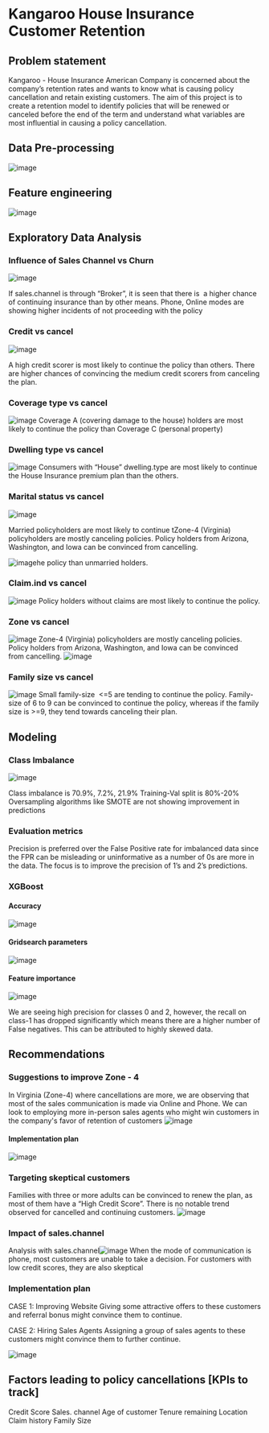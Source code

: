 # Kangaroo House Insurance Customer Retention
## Problem statement
Kangaroo - House Insurance American Company is concerned about the company’s retention rates and wants to know what is causing policy cancellation and retain existing customers. 
The aim of this project is to create a retention model to identify policies that will be renewed or canceled before the end of the term and understand what variables are most influential in causing a policy cancellation.

## Data Pre-processing
![image](https://user-images.githubusercontent.com/82319213/218241716-75b45f30-4c72-4d33-9d12-0ee99fc074ab.png)

## Feature engineering
![image](https://user-images.githubusercontent.com/82319213/218241741-b396186e-b664-4770-8cbc-4794c66005cc.png)



## Exploratory Data Analysis
### Influence of Sales Channel vs Churn
![image](https://user-images.githubusercontent.com/82319213/218241764-e31e9464-0054-4d70-acf4-b9f521810abf.png)

If sales.channel is through “Broker”, it is seen that there is  a higher chance of continuing insurance than by other means.
Phone, Online modes are showing higher incidents of not proceeding with the policy

### Credit vs cancel
![image](https://user-images.githubusercontent.com/82319213/218241785-55f2a616-2e1b-4158-8b53-038f5b2ddda9.png)

A high credit scorer is most likely to continue the policy than others.
There are higher chances of convincing the medium credit scorers from canceling the plan. 

### Coverage type vs cancel
![image](https://user-images.githubusercontent.com/82319213/218241806-f7430e59-211a-4f39-9cdf-b76e14752ada.png)
Coverage A (covering damage to the house) holders are most likely to continue the policy than Coverage C (personal property) 

### Dwelling type vs cancel
![image](https://user-images.githubusercontent.com/82319213/218241832-38b38214-6e2f-4f9c-8d61-fe86f82fa688.png)
Consumers with “House” dwelling.type are most likely to continue the House Insurance premium plan than the others. 

### Marital status vs cancel
![image](https://user-images.githubusercontent.com/82319213/218241848-50263f8b-6c76-4422-8de7-a558c3718761.png)

Married policyholders are most likely to continue tZone-4 (Virginia) policyholders are mostly canceling policies.
Policy holders from Arizona, Washington, and Iowa can be convinced from cancelling.
  
![image](https://user-images.githubusercontent.com/82319213/218241911-83b3d3d6-1690-464e-9d3d-82d066c4c6a2.png)he policy than unmarried holders.

### Claim.ind vs cancel
![image](https://user-images.githubusercontent.com/82319213/218241876-d146f7f7-b6db-4a16-96cd-2d6452fcd483.png)
Policy holders without claims are most likely to continue the policy.
### Zone vs cancel
![image](https://user-images.githubusercontent.com/82319213/218241905-20e679bd-b96d-4d7f-87ad-6d705de6d289.png)
Zone-4 (Virginia) policyholders are mostly canceling policies.
Policy holders from Arizona, Washington, and Iowa can be convinced from cancelling.
![image](https://user-images.githubusercontent.com/82319213/218241921-122b7695-2cc8-4172-b339-e37ab88944dc.png)

### Family size vs cancel
![image](https://user-images.githubusercontent.com/82319213/218241944-a1aaa33d-5e61-4c4d-94de-a5d8b66b39ac.png)
Small family-size  <=5 are tending to continue the policy.
Family-size of 6 to 9 can be convinced to continue the policy, whereas if the family size is >=9, they tend towards canceling their plan.

## Modeling
### Class Imbalance
![image](https://user-images.githubusercontent.com/82319213/218241964-a4841360-5c2b-4b87-b5bb-c0876ec51f40.png)

Class imbalance is 70.9%, 7.2%, 21.9%
Training-Val split is 80%-20%
Oversampling algorithms like SMOTE are not showing improvement in predictions

### Evaluation metrics
Precision is preferred over the False Positive rate for imbalanced data since the FPR can be misleading or uninformative as a number of 0s are more in the data.
The focus is to improve the precision of 1’s and 2’s predictions.

### XGBoost
#### Accuracy
![image](https://user-images.githubusercontent.com/82319213/218242004-b483edaa-2f96-452e-93b0-9fb7341adf8b.png)

#### Gridsearch parameters
![image](https://user-images.githubusercontent.com/82319213/218242014-fdd837c1-8de0-460f-8206-66ed56f2736c.png)
#### Feature importance
![image](https://user-images.githubusercontent.com/82319213/218242023-35916c76-39de-48d3-aa98-fb418152fbfb.png)

We are seeing high precision for classes 0 and 2, however, the recall on class-1 has dropped significantly which means there are a higher number of False negatives. This can be attributed to highly skewed data.

## Recommendations

### Suggestions to improve Zone - 4
In Virginia (Zone-4) where cancellations are more, we are observing that most of the sales communication is made via Online and Phone.
We can look to employing more in-person sales agents who might win customers in the company's favor of retention of customers
![image](https://user-images.githubusercontent.com/82319213/218242058-0e82b3d4-8072-4f7d-b18e-e4a466ffe2bc.png)

#### Implementation plan
![image](https://user-images.githubusercontent.com/82319213/218242080-ca84d7cd-34dd-4fff-b47b-5f1bd788351f.png)

### Targeting skeptical customers
Families with three or more adults can be convinced to renew the plan, as most of them have a “High Credit Score”.
There is no notable trend observed for cancelled and continuing customers.
![image](https://user-images.githubusercontent.com/82319213/218242107-b36bf8ba-4d1a-4b07-9a74-5a3c6994cdb7.png)


### Impact of sales.channel
Analysis with sales.channel![image](https://user-images.githubusercontent.com/82319213/218242126-450daa3c-8b69-4396-b706-42c366f59d15.png)
When the mode of communication is phone, most customers are unable to take a decision.
For customers with low credit scores, they are also skeptical

### Implementation plan
CASE 1: Improving Website
	Giving some attractive offers to these customers and referral bonus might convince them to continue.
	
CASE 2: Hiring Sales Agents
	Assigning a group of sales agents to these customers might convince them to further continue.
  
  ![image](https://user-images.githubusercontent.com/82319213/218242141-d20e1156-abd5-428c-bca2-b424a6480005.png)

	
## Factors leading to policy cancellations [KPIs to track]
Credit Score
Sales. channel
Age of customer
Tenure remaining
Location
Claim history
Family Size











